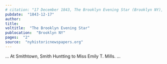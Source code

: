 ```yaml
---
# citation: "17 December 1843, The Brooklyn Evening Star (Brooklyn NY), p2, nyhistoricnewspapers.org."
pubdate:  "1843-12-17"
author: 
title: 
voltitle:  "The Brooklyn Evening Star"
publocation:  "Brooklyn NY"
pages:  "2"
source:  "nyhistoricnewspapers.org"
---
```

...
At Smithtown, Smith Huntting to Miss Emily T. Mills.
...

